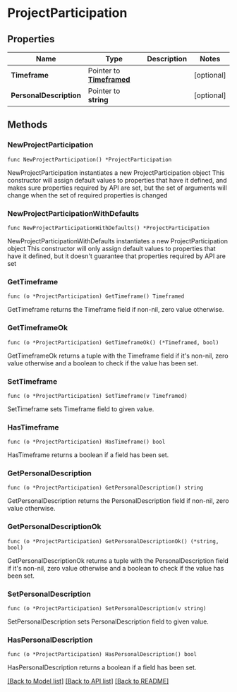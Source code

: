 # ProjectParticipation

## Properties

Name | Type | Description | Notes
------------ | ------------- | ------------- | -------------
**Timeframe** | Pointer to [**Timeframed**](Timeframed.md) |  | [optional] 
**PersonalDescription** | Pointer to **string** |  | [optional] 

## Methods

### NewProjectParticipation

`func NewProjectParticipation() *ProjectParticipation`

NewProjectParticipation instantiates a new ProjectParticipation object
This constructor will assign default values to properties that have it defined,
and makes sure properties required by API are set, but the set of arguments
will change when the set of required properties is changed

### NewProjectParticipationWithDefaults

`func NewProjectParticipationWithDefaults() *ProjectParticipation`

NewProjectParticipationWithDefaults instantiates a new ProjectParticipation object
This constructor will only assign default values to properties that have it defined,
but it doesn't guarantee that properties required by API are set

### GetTimeframe

`func (o *ProjectParticipation) GetTimeframe() Timeframed`

GetTimeframe returns the Timeframe field if non-nil, zero value otherwise.

### GetTimeframeOk

`func (o *ProjectParticipation) GetTimeframeOk() (*Timeframed, bool)`

GetTimeframeOk returns a tuple with the Timeframe field if it's non-nil, zero value otherwise
and a boolean to check if the value has been set.

### SetTimeframe

`func (o *ProjectParticipation) SetTimeframe(v Timeframed)`

SetTimeframe sets Timeframe field to given value.

### HasTimeframe

`func (o *ProjectParticipation) HasTimeframe() bool`

HasTimeframe returns a boolean if a field has been set.

### GetPersonalDescription

`func (o *ProjectParticipation) GetPersonalDescription() string`

GetPersonalDescription returns the PersonalDescription field if non-nil, zero value otherwise.

### GetPersonalDescriptionOk

`func (o *ProjectParticipation) GetPersonalDescriptionOk() (*string, bool)`

GetPersonalDescriptionOk returns a tuple with the PersonalDescription field if it's non-nil, zero value otherwise
and a boolean to check if the value has been set.

### SetPersonalDescription

`func (o *ProjectParticipation) SetPersonalDescription(v string)`

SetPersonalDescription sets PersonalDescription field to given value.

### HasPersonalDescription

`func (o *ProjectParticipation) HasPersonalDescription() bool`

HasPersonalDescription returns a boolean if a field has been set.


[[Back to Model list]](../README.md#documentation-for-models) [[Back to API list]](../README.md#documentation-for-api-endpoints) [[Back to README]](../README.md)


